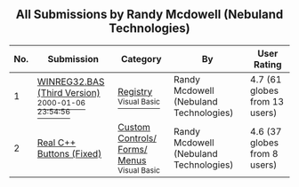 ﻿<div align="center">

## All Submissions by Randy Mcdowell \(Nebuland Technologies\)

</div>

No.  | Submission | Category | By   | User Rating
---- | ---------- | -------- | ---- | -----------
1 | [WINREG32\.BAS \(Third Version\)<br /><sup>2000-01-06 23:54:56</sup>](https://github.com/Planet-Source-Code/randy-mcdowell-nebuland-technologies-winreg32-bas-third-version__1-5354) | [Registry<br /><sup>Visual Basic</sup>](../ByCategory/registry__1-36.md) | Randy Mcdowell \(Nebuland Technologies\) | 4.7 (61 globes from 13 users)
2 | [Real C\+\+ Buttons \(Fixed\)<br />](https://github.com/Planet-Source-Code/randy-mcdowell-nebuland-technologies-real-c-buttons-fixed__1-5983) | [Custom Controls/ Forms/  Menus<br /><sup>Visual Basic</sup>](../ByCategory/custom-controls-forms-menus__1-4.md) | Randy Mcdowell \(Nebuland Technologies\) | 4.6 (37 globes from 8 users)
